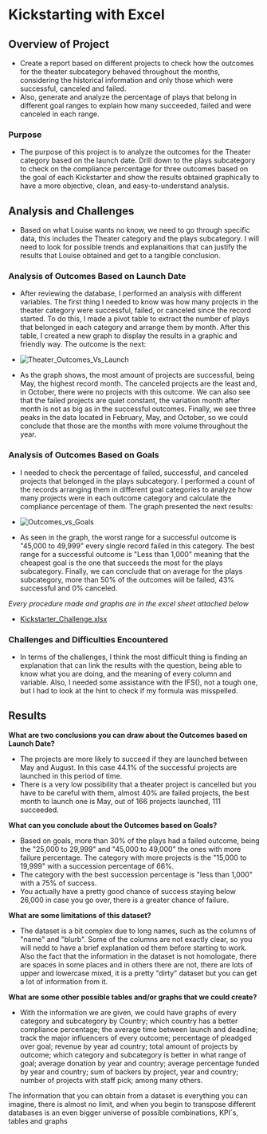 # Kickstarting with Excel

## Overview of Project

 - Create a report based on different projects to check how the outcomes for the theater subcategory behaved throughout the months, considering the historical information and only those which were successful, canceled and failed. 
 - Also, generate and analyze the percentage of plays that belong in different goal ranges to explain how many succeeded, failed and were canceled in each range.
 
### Purpose

 - The purpose of this project is to analyze the outcomes for the Theater category based on the launch date. Drill down to the plays subcategory to check on the compliance percentage for three outcomes based on the goal of each Kickstarter and show the results obtained graphically to have a more objective, clean, and easy-to-understand analysis.

## Analysis and Challenges

 - Based on what Louise wants no know, we need to go through specific data, this includes the Theater category and the plays subcategory. I will need to look for possible trends and explanaitions that can justify the results that Louise obtained and get to a tangible conclusion.

### Analysis of Outcomes Based on Launch Date

 - After reviewing the database, I performed an analysis with different variables. The first thing I needed to know was how many projects in the theater category were successful, failed, or canceled since the record started. To do this, I made a pivot table to extract the number of plays that belonged in each category and arrange them by month. After this table, I created a new graph to display the results in a graphic and friendly way. The outcome is the next:

  - ![Theater_Outcomes_Vs_Launch](https://user-images.githubusercontent.com/113459001/193116688-95b4c427-8c93-4b9c-8972-f25e9b2efc1a.png)

 - As the graph shows, the most amount of projects are successful, being May, the highest record month. The canceled projects are the least and, in October, there were no projects with this outcome. We can also see that the failed projects are quiet constant, the variation month after month is not as big as in the successful outcomes. Finally, we see three peaks in the data located in February, May, and October, so we could conclude that those are the months with more volume throughout the year.

### Analysis of Outcomes Based on Goals

 - I needed to check the percentage of failed, successful, and canceled projects that belonged in the plays subcategory. I performed a count of the records arranging them in different goal categories to analyze how many projects were in each outcome category and calculate the compliance percentage of them. The graph presented the next results:

  - ![Outcomes_vs_Goals](https://user-images.githubusercontent.com/113459001/193118215-24ed1913-7df2-426c-9366-6b4fe8d5af0d.png)

 - As seen in the graph, the worst range for a successful outcome is "45,000 to 49,999" every single record failed in this category. The best range for a successful outcome is "Less than 1,000" meaning that the cheapest goal is the one that succeeds the most for the plays subcategory. Finally, we can conclude that on average for the plays subcategory, more than 50% of the outcomes will be failed, 43% successful and 0% canceled.

 
 *Every procedure made and graphs are in the excel sheet attached below*
  - [Kickstarter_Challenge.xlsx](https://github.com/smanon97/kickstarter-analysis/files/9679173/Kickstarter_Challenge.xlsx)


### Challenges and Difficulties Encountered

 - In terms of the challenges, I think the most difficult thing is finding an explanation that can link the results with the question, being able to know what you are doing, and the meaning of every column and variable. Also, I needed some assistance with the IFS(), not a tough one, but I had to look at the hint to check if my formula was misspelled.

## Results

**What are two conclusions you can draw about the Outcomes based on Launch Date?**

 - The projects are more likely to succeed if they are launched between May and August. In this case 44.1% of the successful projects are launched in this period of time.
 - There is a very low possibility that a theater project is cancelled but you have to be careful with them, almost 40% are failed projects, the best month to launch one is May, out of 166 projects launched, 111 succeeded.

**What can you conclude about the Outcomes based on Goals?**

 - Based on goals, more than 30% of the plays had a failed outcome, being the "25,000 to 29,999" and "45,000 to 49,000" the ones with more failure percentage. The category with more projects is the "15,000 to 19,999" with a succession percentage of 66%.
 - The category with the best succession percentage is "less than 1,000" with a 75% of success. 
 - You actually have a pretty good chance of success staying below 26,000 in case you go over, there is a greater chance of failure.

**What are some limitations of this dataset?**

 - The dataset is a bit complex due to long names, such as the columns of "name" and "blurb". Some of the columns are not exactly clear, so you will nedd to have a brief explanation od them before starting to work. Also the fact that the information in the dataset is not homologate, there are spaces in some places and in others there are not, there are lots of upper and lowercase mixed, it is a pretty "dirty" dataset but you can get a lot of information from it.

**What are some other possible tables and/or graphs that we could create?**

 - With the information we are given, we could have graphs of every category and subcategory by Country; which country has a better compliance percentage; the average time between launch and deadline; track the major influencers of every outcome; percentage of pleadged over goal; revenue by year ad country; total amount of projects by outcome; which category and subcategory is better in what range of goal; average donation by year and country; average percentage funded by year and country; sum of backers by project, year and country; number of projects with staff pick; among many others.

 The information that you can obtain from a dataset is everything you can imagine, there is almost no limit, and when you begin to transpose different databases is an even bigger universe of possible combinations, KPI´s, tables and graphs
